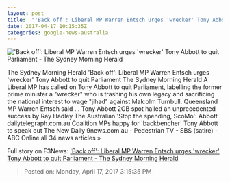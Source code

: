 ```yaml
---
layout: post
title:  "'Back off': Liberal MP Warren Entsch urges 'wrecker' Tony Abbott to quit Parliament - The Sydney Morning Herald"
date: 2017-04-17 10:15:35Z
categories: google-news-australia
---
```


!['Back off': Liberal MP Warren Entsch urges 'wrecker' Tony Abbott to quit Parliament - The Sydney Morning Herald](http://www.smh.com.au/content/dam/images/1/0/e/x/3/3/image.related.socialLead.620x349.gvm67a.png/1492430154881.jpg)

The Sydney Morning Herald 'Back off': Liberal MP Warren Entsch urges 'wrecker' Tony Abbott to quit Parliament The Sydney Morning Herald A Liberal MP has called on Tony Abbott to quit Parliament, labelling the former prime minister a "wrecker" who is trashing his own legacy and sacrificing the national interest to wage "jihad" against Malcolm Turnbull. Queensland MP Warren Entsch said ... Tony Abbott 2GB spot hailed an unprecedented success by Ray Hadley The Australian 'Stop the spending, ScoMo': Abbott dailytelegraph.com.au Coalition MPs happy for 'backbencher' Tony Abbott to speak out The New Daily 9news.com.au - Pedestrian TV - SBS (satire) - ABC Online all 34 news articles »


Full story on F3News: ['Back off': Liberal MP Warren Entsch urges 'wrecker' Tony Abbott to quit Parliament - The Sydney Morning Herald](http://www.f3nws.com/n/P2qfVH)

> Posted on: Monday, April 17, 2017 3:15:35 PM
